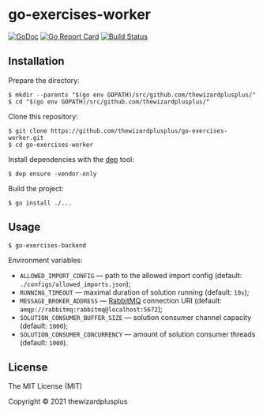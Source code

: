 # go-exercises-worker

[![GoDoc](https://godoc.org/github.com/thewizardplusplus/go-exercises-worker?status.svg)](https://godoc.org/github.com/thewizardplusplus/go-exercises-worker)
[![Go Report Card](https://goreportcard.com/badge/github.com/thewizardplusplus/go-exercises-worker)](https://goreportcard.com/report/github.com/thewizardplusplus/go-exercises-worker)
[![Build Status](https://travis-ci.org/thewizardplusplus/go-exercises-worker.svg?branch=master)](https://travis-ci.org/thewizardplusplus/go-exercises-worker)

## Installation

Prepare the directory:

```
$ mkdir --parents "$(go env GOPATH)/src/github.com/thewizardplusplus/"
$ cd "$(go env GOPATH)/src/github.com/thewizardplusplus/"
```

Clone this repository:

```
$ git clone https://github.com/thewizardplusplus/go-exercises-worker.git
$ cd go-exercises-worker
```

Install dependencies with the [dep](https://golang.github.io/dep/) tool:

```
$ dep ensure -vendor-only
```

Build the project:

```
$ go install ./...
```

## Usage

```
$ go-exercises-backend
```

Environment variables:

- `ALLOWED_IMPORT_CONFIG` &mdash; path to the allowed import config (default: `./configs/allowed_imports.json`);
- `RUNNING_TIMEOUT` &mdash; maximal duration of solution running (default: `10s`);
- `MESSAGE_BROKER_ADDRESS` &mdash; [RabbitMQ](https://www.rabbitmq.com/) connection URI (default: `amqp://rabbitmq:rabbitmq@localhost:5672`);
- `SOLUTION_CONSUMER_BUFFER_SIZE` &mdash; solution consumer channel capacity (default: `1000`);
- `SOLUTION_CONSUMER_CONCURRENCY` &mdash; amount of solution consumer threads (default: `1000`).

## License

The MIT License (MIT)

Copyright &copy; 2021 thewizardplusplus
